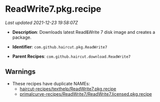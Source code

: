 # ReadWrite7.pkg.recipe

_Last updated 2021-12-23 19:58:07Z_

- **Description**: Downloads latest Read&Write 7 disk image and creates a package.

- **Identifier**: `com.github.haircut.pkg.ReadWrite7`

- **Parent Recipes**: `com.github.haircut.download.ReadWrite7`

## Warnings

- These recipes have duplicate NAMEs:
    - [haircut-recipes/texthelp/ReadWrite7.pkg.recipe](/autopkg-dupe-tracker/haircut-recipes/texthelp/ReadWrite7.pkg.recipe)
    - [primalcurve-recipes/ReadWrite7/ReadWrite7.licensed.pkg.recipe](/autopkg-dupe-tracker/primalcurve-recipes/ReadWrite7/ReadWrite7.licensed.pkg.recipe)